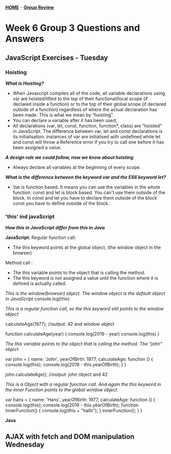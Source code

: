 [**HOME**](index.md) - [**Group Review**](groupreview.md)


# Week 6 Group 3 Questions and Answers


## JavaScript Exercises - Tuesday


### Hoisting

**_What is Hoisting?_**

* When Javascript compiles all of the code, all variable declarations using var are hoisted/lifted to the top of their                      functional/local scope (if declared inside a function) or to the top of their global scope (if declared outside of a function)          regardless of where the actual declaration has been made. This is what we mean by “hoisting”.
* You can declare a variable after it has been used;
* All declarations (var, let, const, function, function*, class) are "hoisted" in JavaScript.
  The difference between var, let and const declarations is its initialisation. instances of var are initialised with undefined while let   and const will throw a Reference error if you try to call one before it has been assigned a value.

**_A design rule we could follow, now we know about hoisting_**

* Always declare all variables at the beginning of every scope.

**_What is the difference between the keyword var and the ES6 keyword let?_**

* Var is function based. It means you can use the variables in the whole function.
  const and let is block based. You can't use them outside of the block.
  In const and let you have to declare them outside of the block
  const you have to define outside of the block.
  
### 'this' ind javaScript

**_How this in JavaScript differ from this in Java_**

**JavaScript:**
 Regular function call:
 * The this keyword points at the global object, (the window object in the browser)
  
 Method call :
 * The this variable points to the object that is calling the method.
 * The this keyword is not assigned a value until the function where it is defined is actually called.
 
_This is the window(browser) object. The window object is the default object in JavaScript_
console.log(this)


_This is a regular function call, so the this keyword still points to the window object_

calculateAge(1977); //output: 42 and window object

function calculateAge(year) {
    console.log(2019 - year)
    console.log(this)
}

_The this variable points to the object that is calling the method. The "john" object_

var john = {
    name: 'John',
    yearOfBirth: 1977,
    calculateAge: function () {
        console.log(this);
        console.log(2019 - this.yearOfBirth);
    }
}

john.calculateAge(); //output: john object and 42

_This is a Object with a regular function call. And again the this keyword in the inner Function
points to the global window object._

var hans = {
    name: 'Hans',
    yearOfBirth: 1977,
    calculateAge: function () {
        console.log(this);
        console.log(2019 - this.yearOfBirth);
        function innerFunction() {
            console.log(this + "hallo");
        }
        innerFunction();
    }
}






**Java**
  


##  AJAX with fetch and DOM manipulation Wednesday





